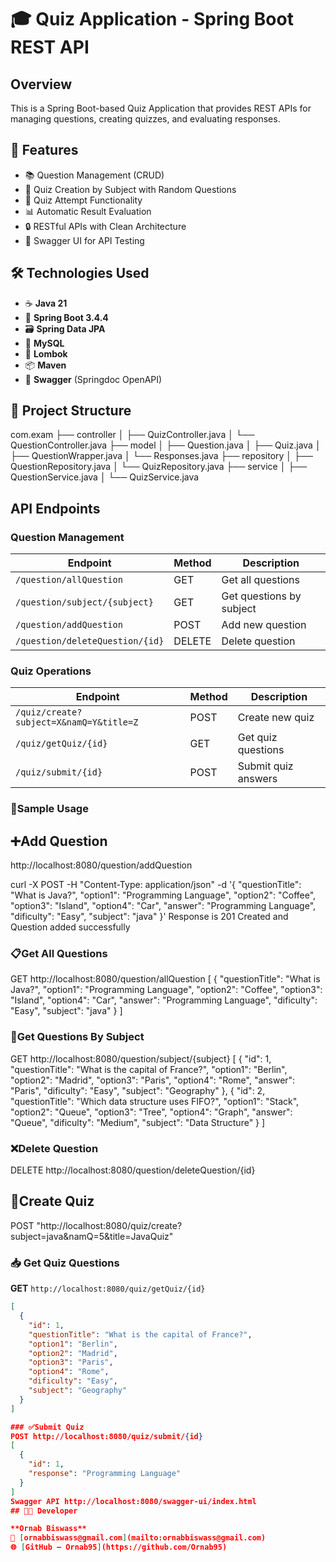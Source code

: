 # 🎓 Quiz Application - Spring Boot REST API


## Overview
This is a Spring Boot-based Quiz Application that provides REST APIs for managing questions, creating quizzes, and evaluating responses.

## 🚀 Features

- 📚 Question Management (CRUD)
- 📝 Quiz Creation by Subject with Random Questions
- 🧠 Quiz Attempt Functionality
- 📊 Automatic Result Evaluation
- 🔒 RESTful APIs with Clean Architecture
- 📄 Swagger UI for API Testing

## 🛠 Technologies Used

- ☕ **Java 21**
- 🧰 **Spring Boot 3.4.4**
- 🗃️ **Spring Data JPA**
- 🐬 **MySQL**
- 🦾 **Lombok**
- 📦 **Maven**
- 📜 **Swagger** (Springdoc OpenAPI)

## 📁 Project Structure

com.exam ├── controller │ ├── QuizController.java │ └── QuestionController.java ├── model │ ├── Question.java │ ├── Quiz.java │ ├── QuestionWrapper.java │ └── Responses.java ├── repository │ ├── QuestionRepository.java │ └── QuizRepository.java ├── service │ ├── QuestionService.java │ └── QuizService.java

## API Endpoints

### Question Management
| Endpoint | Method | Description |
|----------|--------|-------------|
| `/question/allQuestion` | GET | Get all questions |
| `/question/subject/{subject}` | GET | Get questions by subject |
| `/question/addQuestion` | POST | Add new question |
| `/question/deleteQuestion/{id}` | DELETE | Delete question |

### Quiz Operations
| Endpoint | Method | Description |
|----------|--------|-------------|
| `/quiz/create?subject=X&namQ=Y&title=Z` | POST | Create new quiz |
| `/quiz/getQuiz/{id}` | GET | Get quiz questions |
| `/quiz/submit/{id}` | POST | Submit quiz answers |

### 📌Sample Usage

## ➕Add Question
http://localhost:8080/question/addQuestion

curl -X POST -H "Content-Type: application/json" -d '{
    "questionTitle": "What is Java?",
    "option1": "Programming Language",
    "option2": "Coffee",
    "option3": "Island",
    "option4": "Car",
    "answer": "Programming Language",
    "dificulty": "Easy",
    "subject": "java"
}' 
Response is 201 Created and Question added successfully

### 📋Get All Questions
GET http://localhost:8080/question/allQuestion
[
  {
    "questionTitle": "What is Java?",
    "option1": "Programming Language",
    "option2": "Coffee",
    "option3": "Island",
    "option4": "Car",
    "answer": "Programming Language",
    "dificulty": "Easy",
    "subject": "java"
  }
]
### 📂Get Questions By Subject
GET http://localhost:8080/question/subject/{subject}
[
  {
    "id": 1,
    "questionTitle": "What is the capital of France?",
    "option1": "Berlin",
    "option2": "Madrid",
    "option3": "Paris",
    "option4": "Rome",
    "answer": "Paris",
    "dificulty": "Easy",
    "subject": "Geography"
  },
  {
    "id": 2,
    "questionTitle": "Which data structure uses FIFO?",
    "option1": "Stack",
    "option2": "Queue",
    "option3": "Tree",
    "option4": "Graph",
    "answer": "Queue",
    "dificulty": "Medium",
    "subject": "Data Structure"
  }
]
### ❌Delete Question
DELETE http://localhost:8080/question/deleteQuestion/{id}

## 🧩Create Quiz
POST "http://localhost:8080/quiz/create?subject=java&namQ=5&title=JavaQuiz"

### 📥 Get Quiz Questions
**GET** `http://localhost:8080/quiz/getQuiz/{id}`

```json
[
  {
    "id": 1,
    "questionTitle": "What is the capital of France?",
    "option1": "Berlin",
    "option2": "Madrid",
    "option3": "Paris",
    "option4": "Rome",
    "dificulty": "Easy",
    "subject": "Geography"
  }
]

### ✅Submit Quiz
POST http://localhost:8080/quiz/submit/{id}
[
  {
    "id": 1,
    "response": "Programming Language"
  }
]
Swagger API http://localhost:8080/swagger-ui/index.html
## 🧑‍💻 Developer

**Ornab Biswass**  
📧 [ornabbiswass@gmail.com](mailto:ornabbiswass@gmail.com)  
🌐 [GitHub – Ornab95](https://github.com/Ornab95)
